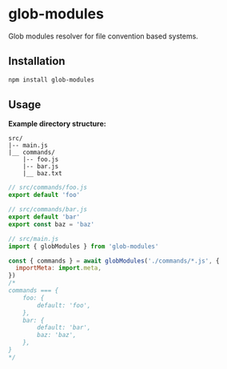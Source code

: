 # glob-modules

Glob modules resolver for file convention based systems.

## Installation

```sh
npm install glob-modules
```

## Usage

**Example directory structure:**

```
src/
|-- main.js
|__ commands/
    |-- foo.js
    |-- bar.js
    |__ baz.txt
```

```js
// src/commands/foo.js
export default 'foo'

// src/commands/bar.js
export default 'bar'
export const baz = 'baz'

// src/main.js
import { globModules } from 'glob-modules'

const { commands } = await globModules('./commands/*.js', {
  importMeta: import.meta,
})
/*
commands === {
	foo: {
		default: 'foo',
	},
	bar: {
		default: 'bar',
		baz: 'baz',
	},
}
*/

```
